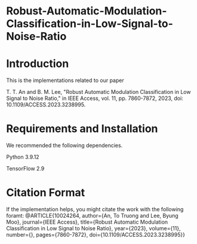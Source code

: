 # Robust-Automatic-Modulation-Classification-in-Low-Signal-to-Noise-Ratio
# Introduction
This is the implementations related to our paper

T. T. An and B. M. Lee, "Robust Automatic Modulation Classification in Low Signal to Noise Ratio," in IEEE Access, vol. 11, pp. 7860-7872, 2023, doi: 10.1109/ACCESS.2023.3238995.

# Requirements and Installation

We recommended the following dependencies.

Python 3.9.12

TensorFlow 2.9

# Citation Format
If the implementation helps, you might citate the work with the following foramt:
@ARTICLE{10024264,
  author={An, To Truong and Lee, Byung Moo},
  journal={IEEE Access}, 
  title={Robust Automatic Modulation Classification in Low Signal to Noise Ratio}, 
  year={2023},
  volume={11},
  number={},
  pages={7860-7872},
  doi={10.1109/ACCESS.2023.3238995}}

